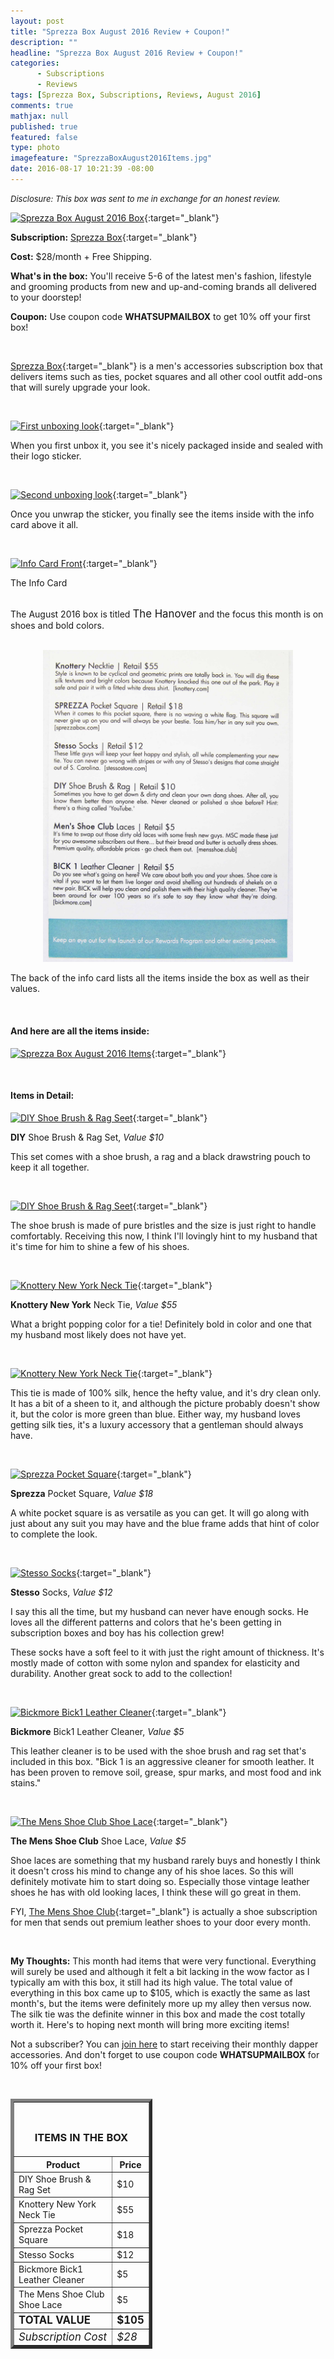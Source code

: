 ```yaml
---
layout: post
title: "Sprezza Box August 2016 Review + Coupon!"
description: ""
headline: "Sprezza Box August 2016 Review + Coupon!"
categories: 
      - Subscriptions
      - Reviews
tags: [Sprezza Box, Subscriptions, Reviews, August 2016]
comments: true
mathjax: null
published: true
featured: false
type: photo
imagefeature: "SprezzaBoxAugust2016Items.jpg"
date: 2016-08-17 10:21:39 -08:00
---
```


<i><font size="2">Disclosure: This box was sent to me in exchange for an honest review.</font></i>

[![Sprezza Box August 2016 Box](http://whatsupmailbox.com/images/SprezzaBoxAugust2016Box.jpg)](http://www.sprezzabox.com?rfsn=103516.e98b8){:target="_blank"}

**Subscription:** [Sprezza Box](http://www.sprezzabox.com?rfsn=103516.e98b8){:target="_blank"}

**Cost:** $28/month + Free Shipping.

**What's in the box:** You'll receive 5-6 of the latest men's fashion, lifestyle and grooming products from new and up-and-coming brands all delivered to your doorstep!

**Coupon:** Use coupon code **WHATSUPMAILBOX** to get 10% off your first box!

<br>

[Sprezza Box](http://www.sprezzabox.com?rfsn=103516.e98b8){:target="_blank"} is a men's accessories subscription box that delivers items such as ties, pocket squares and all other cool outfit add-ons that will surely upgrade your look.

<br>

[![First unboxing look](http://whatsupmailbox.com/images/SprezzaBoxAugust2016OpenBox.jpg)](http://www.sprezzabox.com?rfsn=103516.e98b8){:target="_blank"}

When you first unbox it, you see it's nicely packaged inside and sealed with their logo sticker.

<br>

[![Second unboxing look](http://whatsupmailbox.com/images/SprezzaBoxAugust2016OpenBox02.jpg)](http://www.sprezzabox.com?rfsn=103516.e98b8){:target="_blank"}

Once you unwrap the sticker, you finally see the items inside with the info card above it all.

<br>

[![Info Card Front](http://whatsupmailbox.com/images/SprezzaBoxAugust2016Info.jpg)](http://www.sprezzabox.com?rfsn=103516.e98b8){:target="_blank"}
<figcaption>The Info Card</figcaption>

<br>

The August 2016 box is titled <big>The Hanover</big> and the focus this month is on shoes and bold colors.

<br>

<center><a href="http://www.sprezzabox.com?rfsn=103516.e98b8" target="_blank">
<img src="/images/SprezzaBoxAugust2016Info02.jpg" border="0" style="border:none;max-width:100%;" alt="Info Card Back" width="400" />
</a></center>

The back of the info card lists all the items inside the box as well as their values.

<br>

<H4>And here are all the items inside:</H4>

[![Sprezza Box August 2016 Items](http://whatsupmailbox.com/images/SprezzaBoxAugust2016Items.jpg)](http://www.sprezzabox.com?rfsn=103516.e98b8){:target="_blank"}

<br>

<H4>Items in Detail:</H4>

[![DIY Shoe Brush & Rag Seet](http://whatsupmailbox.com/images/SprezzaBoxAugust2016DIYPureBristlesShoeBrushRagSet.jpg)](http://www.sprezzabox.com?rfsn=103516.e98b8){:target="_blank"}

**DIY** Shoe Brush & Rag Set, *Value $10*

This set comes with a shoe brush, a rag and a black drawstring pouch to keep it all together.

<br>

[![DIY Shoe Brush & Rag Seet](http://whatsupmailbox.com/images/SprezzaBoxAugust2016DIYPureBristlesShoeBrushRagSet02.jpg)](http://www.sprezzabox.com?rfsn=103516.e98b8){:target="_blank"}

The shoe brush is made of pure bristles and the size is just right to handle comfortably. Receiving this now, I think I'll lovingly hint to my husband that it's time for him to shine a few of his shoes.

<br>

[![Knottery New York Neck Tie](http://whatsupmailbox.com/images/SprezzaBoxAugust2015KnotteryNewYorkNeckTie.jpg)](http://www.sprezzabox.com?rfsn=103516.e98b8){:target="_blank"}

**Knottery New York** Neck Tie, *Value $55*

What a bright popping color for a tie! Definitely bold in color and one that my husband most likely does not have yet.

<br>

[![Knottery New York Neck Tie](http://whatsupmailbox.com/images/SprezzaBoxAugust2015KnotteryNewYorkNeckTie02.jpg)](http://www.sprezzabox.com?rfsn=103516.e98b8){:target="_blank"}

This tie is made of 100% silk, hence the hefty value, and it's dry clean only. It has a bit of a sheen to it, and although the picture probably doesn't show it, but the color is more green than blue. Either way, my husband loves getting silk ties, it's a luxury accessory that a gentleman should always have.

<br>

[![Sprezza Pocket Square](http://whatsupmailbox.com/images/SprezzaBoxAugust2016SprezzaPocketSquare.jpg)](http://www.sprezzabox.com?rfsn=103516.e98b8){:target="_blank"}

**Sprezza** Pocket Square, *Value $18*

A white pocket square is as versatile as you can get. It will go along with just about any suit you may have and the blue frame adds that hint of color to complete the look.

<br>

[![Stesso Socks](http://whatsupmailbox.com/images/SprezzaBoxAugust2016StessoSocks.jpg)](http://www.sprezzabox.com?rfsn=103516.e98b8){:target="_blank"}

**Stesso** Socks, *Value $12*

I say this all the time, but my husband can never have enough socks. He loves all the different patterns and colors that he's been getting in subscription boxes and boy has his collection grew! 

These socks have a soft feel to it with just the right amount of thickness. It's mostly made of cotton with some nylon and spandex for elasticity and durability. Another great sock to add to the collection!

<br>

[![Bickmore Bick1 Leather Cleaner](http://whatsupmailbox.com/images/SprezzaBoxAugust2016BickmoreBick1LeatherCleaner.jpg)](http://www.sprezzabox.com?rfsn=103516.e98b8){:target="_blank"}

**Bickmore** Bick1 Leather Cleaner, *Value $5*

This leather cleaner is to be used with the shoe brush and rag set that's included in this box. "Bick 1 is an aggressive cleaner for smooth leather. It has been proven to remove soil, grease, spur marks, and most food and ink stains."

<br>

[![The Mens Shoe Club Shoe Lace](http://whatsupmailbox.com/images/SprezzaBoxAugust2016TheMensShoeClubShoeLace.jpg)](http://www.sprezzabox.com?rfsn=103516.e98b8){:target="_blank"}

**The Mens Shoe Club** Shoe Lace, *Value $5*

Shoe laces are something that my husband rarely buys and honestly I think it doesn't cross his mind to change any of his shoe laces. So this will definitely motivate him to start doing so. Especially those vintage leather shoes he has with old looking laces, I think these will go great in them.

FYI, [The Mens Shoe Club](http://themensshoeclub.myshopify.com){:target="_blank"} is actually a shoe subscription for men that sends out premium leather shoes to your door every month.

<br>

<i class="icon-exclamation-sign"></i> **My Thoughts:** This month had items that were very functional. Everything will surely be used and although it felt a bit lacking in the wow factor as I typically am with this box, it still had its high value. The total value of everything in this box came up to $105, which is exactly the same as last month's, but the items were definitely more up my alley then versus now. The silk tie was the definite winner in this box and made the cost totally worth it. Here's to hoping next month will bring more exciting items!

Not a subscriber? You can [join here](http://www.sprezzabox.com?rfsn=103516.e98b8) to start receiving their monthly dapper accessories. And don't forget to use coupon code **WHATSUPMAILBOX** for 10% off your first box!

<br>

<TABLE  BORDER="5" style="width:45%">
   <TR>
      <TH COLSPAN="2">
         <H3><BR><center>ITEMS IN THE BOX</center></H3>
      </TH>
   </TR>
      <TH>Product</TH>
      <TH>Price</TH>
  <TR>
      <TD>DIY Shoe Brush & Rag Set</TD>
      <TD>$10</TD>
   </TR>
  <TR>
      <TD>Knottery New York Neck Tie</TD>
      <TD>$55</TD>
   </TR>
   <TR>
      <TD>Sprezza Pocket Square</TD>
      <TD>$18</TD>
   </TR>
    <TR>
      <TD>Stesso Socks</TD>
      <TD>$12</TD>
   </TR>
    <TR>
      <TD>Bickmore Bick1 Leather Cleaner</TD>
      <TD>$5</TD>
   </TR>
    <TR>
      <TD>The Mens Shoe Club Shoe Lace</TD>
      <TD>$5</TD>
   </TR>
   <TR>
      <TD><b><big>TOTAL VALUE</big></b></TD>
      <TD><b><big>$105</big></b></TD>
   </TR>
   <TR>
      <TD><i><big>Subscription Cost</big></i></TD>
      <TD><i><big>$28</big></i></TD>
   </TR>
</TABLE>
